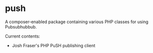 push
==============

A composer-enabled package containing various PHP classes for using Pubsubhubbub.

Current contents:

* Josh Fraser's PHP PuSH publishing client
